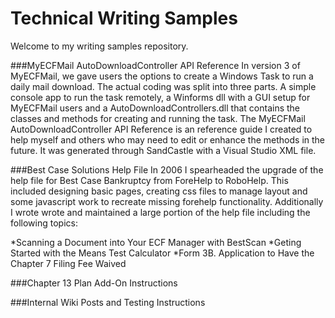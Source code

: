 Technical Writing Samples
==========================================

Welcome to my writing samples repository. 

###MyECFMail AutoDownloadController API Reference
In version 3 of MyECFMail, we gave users the options to create a Windows Task to run a daily mail download.
The actual coding was split into three parts. A simple console app to run the task remotely, a Winforms dll with a GUI setup for MyECFMail users
and a AutoDownloadControllers.dll that contains the classes and methods for creating and running the task. The MyECFMail AutoDownloadController API Reference
is an reference guide I created to help myself and others who may need to edit or enhance the methods in the future. It was generated through SandCastle with a Visual Studio XML
file.

###Best Case Solutions Help File
In 2006 I spearheaded the upgrade of the help file for Best Case Bankruptcy from ForeHelp to RoboHelp. This included designing basic pages, creating css files to manage layout and some javascript work
to recreate missing forehelp functionality. Additionally I wrote wrote and maintained a large portion of the help file including the following topics:

*Scanning a Document into Your ECF Manager with BestScan
*Geting Started with the Means Test Calculator
*Form 3B. Application to Have the Chapter 7 Filing Fee Waived

###Chapter 13 Plan Add-On Instructions

###Internal Wiki Posts and Testing Instructions